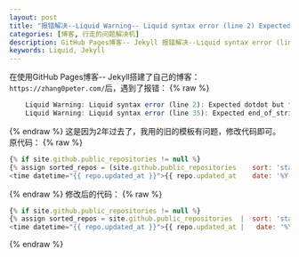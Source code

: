 ```yaml
---
layout: post
title: "报错解决--Liquid Warning-- Liquid syntax error (line 2) Expected dotdot but found id in \"{{(site.github.public_repositories sort"
categories: [博客, 行走的问题解决机]
description: GitHub Pages博客-- Jekyll 报错解决--Liquid syntax error (line 2) Expected dotdot but found id in
keywords: Liquid, Jekyll
---
```

在使用GitHub Pages博客-- Jekyll搭建了自己的博客：`https://zhang0peter.com/`后，遇到了报错：
{% raw %}
```js
    Liquid Warning: Liquid syntax error (line 2): Expected dotdot but found id in "{{(site.github.public_repositories sort: 'stargazers_count') reverse }}" in pages/open-source.md
    Liquid Warning: Liquid syntax error (line 35): Expected end_of_string but found id in "{{ repo.updated_at date: '%Y-%m-%d' }}" in pages/open-source.md
```
{% endraw %}
这是因为2年过去了，我用的旧的模板有问题，修改代码即可。
原代码：
{% raw %}
```js
{% if site.github.public_repositories != null %}
{% assign sorted_repos = (site.github.public_repositories    sort: 'stargazers_count'  )reverse %}
<time datetime="{{ repo.updated_at }}">{{ repo.updated_at    date: '%Y-%m-%d' }}</time>
```
{% endraw %}
修改后的代码：
{% raw %}
```js
{% if site.github.public_repositories != null %}
{% assign sorted_repos = site.github.public_repositories  |  sort: 'stargazers_count'|    reverse %}
<time datetime="{{ repo.updated_at }}">{{ repo.updated_at |   date: '%Y-%m-%d' }}</time>
```
{% endraw %}